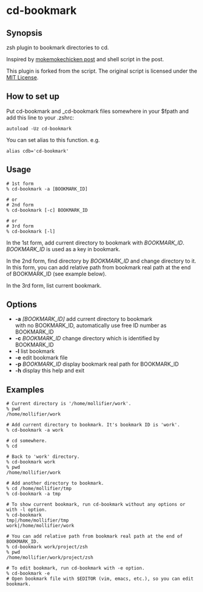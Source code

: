 # cd-bookmark

## Synopsis
zsh plugin to bookmark directories to cd.

Inspired by [mokemokechicken post](http://qiita.com/mokemokechicken/items/69af0db3e2cd27c1c467) and shell script in the post.

This plugin is forked from the script. The original script is licensed under the [MIT License](http://mokemokechicken.mit-license.org/).

## How to set up
Put cd-bookmark and _cd-bookmark files somewhere in your $fpath and add this line to your .zshrc:

```
autoload -Uz cd-bookmark
```

You can set alias to this function.
e.g.

```
alias cdb='cd-bookmark'
```

## Usage


```
# 1st form
% cd-bookmark -a [BOOKMARK_ID]

# or
# 2nd form
% cd-bookmark [-c] BOOKMARK_ID

# or
# 3rd form
% cd-bookmark [-l]
```

In the 1st form, add current directory to bookmark with <var>BOOKMARK\_ID</var>.
<var>BOOKMARK\_ID</var> is used as a key in bookmark.

In the 2nd form, find directory by <var>BOOKMARK\_ID</var> and change directory to it. In this form, you can add relative path from bookmark real path at the end of BOOKMARK\_ID (see example below).

In the 3rd form, list current bookmark.

## Options
* __-a__ <var>[BOOKMARK\_ID]</var>  add current directory to bookmark<br />
                                with no BOOKMARK\_ID, automatically use free ID number as BOOKMARK\_ID
* __-c__ <var>BOOKMARK\_ID</var>   change directory which is identified by BOOKMARK\_ID
* __-l__                           list bookmark
* __-e__                           edit bookmark file
* __-p__ <var>BOOKMARK\_ID</var>   display bookmark real path for BOOKMARK\_ID
* __-h__                           display this help and exit

## Examples

```
# Current directory is '/home/mollifier/work'.
% pwd
/home/mollifier/work

# Add current directory to bookmark. It's bookmark ID is 'work'.
% cd-bookmark -a work

# cd somewhere.
% cd

# Back to 'work' directory.
% cd-bookmark work
% pwd
/home/mollifier/work

# Add another directory to bookmark.
% cd /home/mollifier/tmp
% cd-bookmark -a tmp

# To show current bookmark, run cd-bookmark without any options or with -l option.
% cd-bookmark
tmp|/home/mollifier/tmp
work|/home/mollifier/work

# You can add relative path from bookmark real path at the end of BOOKMARK_ID.
% cd-bookmark work/project/zsh
% pwd
/home/mollifier/work/project/zsh

# To edit bookmark, run cd-bookmark with -e option.
% cd-bookmark -e
# Open bookmark file with $EDITOR (vim, emacs, etc.), so you can edit bookmark.
```

